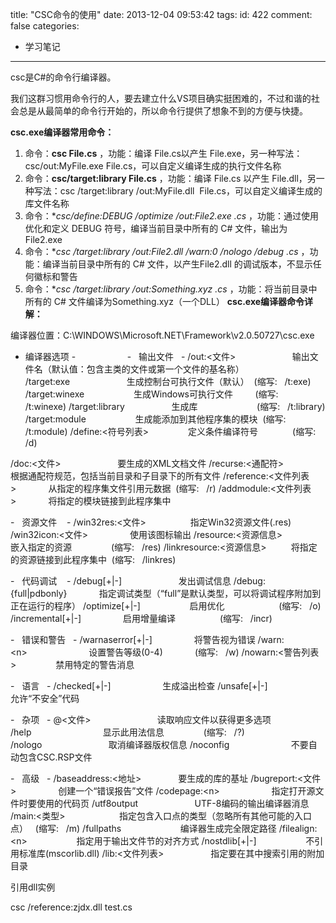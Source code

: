 title: "CSC命令的使用"
date: 2013-12-04 09:53:42
tags:
id: 422
comment: false
categories:
  - 学习笔记
---

csc是C#的命令行编译器。

我们这群习惯用命令行的人，要去建立什么VS项目确实挺困难的，不过和谐的社会总是从最简单的命令行开始的，所以命令行提供了想象不到的方便与快捷。

**csc.exe编译器常用命令：**

1.  命令：**csc File.cs** ，功能：编译 File.cs以产生 File.exe，另一种写法：csc/out:MyFile.exe File.cs，可以自定义编译生成的执行文件名称
2.  命令：**csc/target:library File.cs** ，功能：编译 File.cs 以产生 File.dll，另一种写法：csc /target:library /out:MyFile.dll  File.cs，可以自定义编译生成的库文件名称
3.  命令：**csc/define:DEBUG /optimize /out:File2.exe *.cs** ，功能：通过使用优化和定义 DEBUG 符号，编译当前目录中所有的 C# 文件，输出为 File2.exe
4.  命令：**csc /target:library /out:File2.dll /warn:0 /nologo /debug *.cs** ，功能：编译当前目录中所有的 C# 文件，以产生File2.dll 的调试版本，不显示任何徽标和警告
5.  命令：**csc /target:library /out:Something.xyz *.cs** ，功能：将当前目录中所有的 C# 文件编译为Something.xyz（一个DLL）
**csc.exe编译器命令详解：**

编译器位置：C:\WINDOWS\Microsoft.NET\Framework\v2.0.50727\csc.exe

- 编译器选项 -                     -   输出文件   -
/out:&lt;文件&gt;                       输出文件名（默认值：包含主类的文件或第一个文件的基名称）
/target:exe                       生成控制台可执行文件（默认）  (缩写:   /t:exe)
/target:winexe                    生成Windows可执行文件         (缩写:   /t:winexe)
/target:library                   生成库                        (缩写:   /t:library)
/target:module                    生成能添加到其他程序集的模块  (缩写:   /t:module)
/define:&lt;符号列表&gt;                定义条件编译符号              (缩写:   /d)

/doc:&lt;文件&gt;                       要生成的XML文档文件
/recurse:&lt;通配符&gt;                 根据通配符规范，包括当前目录和子目录下的所有文件
/reference:&lt;文件列表&gt;             从指定的程序集文件引用元数据  (缩写:   /r)
/addmodule:&lt;文件列表&gt;             将指定的模块链接到此程序集中

-   资源文件    -
/win32res:&lt;文件&gt;                  指定Win32资源文件(.res)
/win32icon:&lt;文件&gt;                 使用该图标输出
/resource:&lt;资源信息&gt;              嵌入指定的资源                (缩写:   /res)
/linkresource:&lt;资源信息&gt;          将指定的资源链接到此程序集中  (缩写:   /linkres)

-   代码调试    -
/debug[+|-]                       发出调试信息
/debug:{full|pdbonly}             指定调试类型（“full”是默认类型，可以将调试程序附加到正在运行的程序）
/optimize[+|-]                    启用优化                      (缩写:   /o)
/incremental[+|-]                 启用增量编译                  (缩写:   /incr)

-   错误和警告   -
/warnaserror[+|-]                 将警告视为错误
/warn:&lt;n&gt;                         设置警告等级(0-4)             (缩写:   /w)
/nowarn:&lt;警告列表&gt;                禁用特定的警告消息

-   语言   -
/checked[+|-]                     生成溢出检查
/unsafe[+|-]                      允许“不安全”代码

-   杂项   -
@&lt;文件&gt;                           读取响应文件以获得更多选项
/help                             显示此用法信息                (缩写:   /?)
/nologo                           取消编译器版权信息
/noconfig                         不要自动包含CSC.RSP文件

-   高级   -
/baseaddress:&lt;地址&gt;               要生成的库的基址
/bugreport:&lt;文件&gt;                 创建一个“错误报告”文件
/codepage:&lt;n&gt;                     指定打开源文件时要使用的代码页
/utf8output                       UTF-8编码的输出编译器消息
/main:&lt;类型&gt;                      指定包含入口点的类型（忽略所有其他可能的入口点）   (缩写:   /m)
/fullpaths                        编译器生成完全限定路径
/filealign:&lt;n&gt;                    指定用于输出文件节的对齐方式
/nostdlib[+|-]                    不引用标准库(mscorlib.dll)
/lib:&lt;文件列表&gt;                   指定要在其中搜索引用的附加目录

引用dll实例

csc /reference:zjdx.dll test.cs